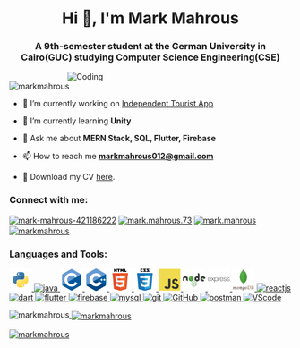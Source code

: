<h1 align="center">Hi 👋, I'm Mark Mahrous</h1>
<h3 align="center">A 9th-semester student at the German University in Cairo(GUC) studying Computer Science Engineering(CSE)</h3>
<img align="right" alt="Coding" width="400" src="https://cdn.dribbble.com/users/1162077/screenshots/3848914/programmer.gif">

<p align="left"> <img src="https://komarev.com/ghpvc/?username=markmahrous&label=Profile%20views&color=0e75b6&style=flat" alt="markmahrous" /> </p>

- 🔭 I’m currently working on [Independent Tourist App](https://github.com/AliAbdalwahaab/Independent-tourist-application-Flexplore.git)

- 🌱 I’m currently learning **Unity**

- 💬 Ask me about **MERN Stack, SQL, Flutter, Firebase**

- 📫 How to reach me **markmahrous012@gmail.com**

- 📑 Download my CV [here](https://github.com/MarkMahrous/MarkMahrous/blob/main/CV.pdf).

<h3 align="left">Connect with me:</h3>
<p align="left">
<a href="https://linkedin.com/in/mark-mahrous-421186222" target="blank"><img align="center" src="https://raw.githubusercontent.com/rahuldkjain/github-profile-readme-generator/master/src/images/icons/Social/linked-in-alt.svg" alt="mark-mahrous-421186222" height="30" width="40" /></a>
<a href="https://fb.com/mark.mahrous.73" target="blank"><img align="center" src="https://raw.githubusercontent.com/rahuldkjain/github-profile-readme-generator/master/src/images/icons/Social/facebook.svg" alt="mark.mahrous.73" height="30" width="40" /></a>
<a href="https://instagram.com/mark.mahrous" target="blank"><img align="center" src="https://raw.githubusercontent.com/rahuldkjain/github-profile-readme-generator/master/src/images/icons/Social/instagram.svg" alt="mark.mahrous" height="30" width="40" /></a>
<a href="https://codeforces.com/profile/markmahrous" target="blank"><img align="center" src="https://raw.githubusercontent.com/rahuldkjain/github-profile-readme-generator/master/src/images/icons/Social/codeforces.svg" alt="markmahrous" height="30" width="40" /></a>
</p>

<h3 align="left">Languages and Tools:</h3>
<p align="left">
  <a href="https://www.w3schools.com/python/default.asp" target="_blank" rel="noreferrer"> <img alt="Python3" width="40" height="40" src="https://raw.githubusercontent.com/github/explore/80688e429a7d4ef2fca1e82350fe8e3517d3494d/topics/python/python.png" />
  <a href="https://www.w3schools.com/java/default.asp" target="_blank" rel="noreferrer"> <img alt="java" width="40" height="40" src="https://img.icons8.com/color/48/000000/java-coffee-cup-logo.png" />
  <a href="https://www.w3schools.com/c/index.php" target="_blank" rel="noreferrer"> <img alt="C" width="40" height="40" src="https://raw.githubusercontent.com/devicons/devicon/master/icons/c/c-original.svg" />
  <a href="https://www.w3schools.com/cpp/default.asp" target="_blank" rel="noreferrer"> <img alt="Cpp" width="40" height="40" src="https://raw.githubusercontent.com/devicons/devicon/master/icons/cplusplus/cplusplus-original.svg" />
  <a href="https://www.w3.org/html/" target="_blank" rel="noreferrer"> <img alt="html5" width="40" height="40" src="https://raw.githubusercontent.com/devicons/devicon/master/icons/html5/html5-original-wordmark.svg" /> </a>
  <a href="https://www.w3schools.com/css/" target="_blank" rel="noreferrer"> <img alt="css3" width="40" height="40" src="https://raw.githubusercontent.com/devicons/devicon/master/icons/css3/css3-original-wordmark.svg" /> </a>
  <a href="https://developer.mozilla.org/en-US/docs/Web/JavaScript" target="_blank" rel="noreferrer"> <img alt="javascript" width="40" height="40" src="https://raw.githubusercontent.com/devicons/devicon/master/icons/javascript/javascript-original.svg" /> </a>
  <a href="https://nodejs.org" target="_blank" rel="noreferrer"> <img alt="nodejs" width="40" height="40" src="https://raw.githubusercontent.com/devicons/devicon/master/icons/nodejs/nodejs-original-wordmark.svg" /> </a>
  <a href="https://expressjs.com" target="_blank" rel="noreferrer"> <img alt="express" width="40" height="40" src="https://raw.githubusercontent.com/devicons/devicon/master/icons/express/express-original-wordmark.svg" /> </a>
  <a href="https://www.mongodb.com/" target="_blank" rel="noreferrer"> <img alt="mongodb" width="40" height="40" src="https://raw.githubusercontent.com/devicons/devicon/master/icons/mongodb/mongodb-original-wordmark.svg" /> </a>
  <a href="https://react.dev/" target="_blank" rel="noreferrer"> <img alt="reactjs" width="40" height="40" src="https://w7.pngwing.com/pngs/452/495/png-transparent-react-javascript-angularjs-ionic-github-text-logo-symmetry-thumbnail.png" /> </a>
  <a href="https://dart.dev" target="_blank" rel="noreferrer"> <img alt="dart" width="40" height="40" src="https://www.vectorlogo.zone/logos/dartlang/dartlang-icon.svg" /> </a>
  <a href="https://flutter.dev" target="_blank" rel="noreferrer"> <img alt="flutter" width="40" height="40" src="https://www.vectorlogo.zone/logos/flutterio/flutterio-icon.svg" /> </a> 
  <a href="https://firebase.google.com/" target="_blank" rel="noreferrer"> <img alt="firebase" width="40" height="40" src="https://w7.pngwing.com/pngs/246/288/png-transparent-firebase-hd-logo-thumbnail.png" /> </a>
  <a href="https://www.mysql.com/" target="_blank" rel="noreferrer"> <img alt="mysql" width="40" height="40" src="https://w7.pngwing.com/pngs/747/798/png-transparent-mysql-logo-mysql-database-web-development-computer-software-dolphin-marine-mammal-animals-text-thumbnail.png" /> </a>
  <a href="https://git-scm.com/" target="_blank" rel="noreferrer"> <img alt="git" width="40" height="40" src="https://www.vectorlogo.zone/logos/git-scm/git-scm-icon.svg" /> </a>
  <a href="https://github.com/" target="_blank" rel="noreferrer"> <img alt="GitHub" width="40px" src="https://img.icons8.com/fluent/50/000000/github.png" />
  <a href="https://postman.com" target="_blank" rel="noreferrer"> <img alt="postman" width="40" height="40" src="https://www.vectorlogo.zone/logos/getpostman/getpostman-icon.svg" /> </a>
  <a href="https://code.visualstudio.com/" target="_blank" rel="noreferrer"> <img alt="VScode" width="40px" src="https://img.icons8.com/fluent/48/000000/visual-studio-code-2019.png" />
</p>

<p><img align="left" src="https://github-readme-stats.vercel.app/api/top-langs?username=markmahrous&show_icons=true&locale=en&layout=compact" alt="markmahrous" /></p>

<p>&nbsp;<img align="center" src="https://github-readme-stats.vercel.app/api?username=markmahrous&show_icons=true&locale=en" alt="markmahrous" /></p>

<p><img align="center" src="https://github-readme-streak-stats.herokuapp.com/?user=markmahrous&" alt="markmahrous" /></p>
